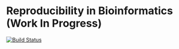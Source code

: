 # Reproducibility in Bioinformatics (Work In Progress)

[![Build Status](https://travis-ci.org/sk-sahu/RPB.svg?branch=master)](https://travis-ci.org/sk-sahu/RPB)
